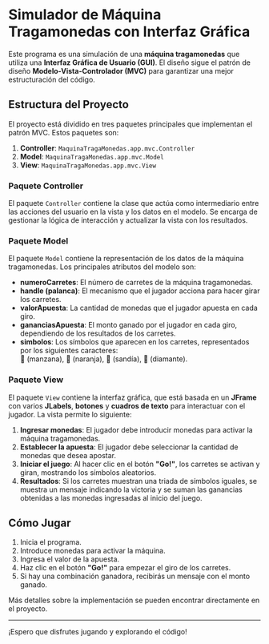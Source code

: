 # Simulador de Máquina Tragamonedas con Interfaz Gráfica

Este programa es una simulación de una **máquina tragamonedas** que utiliza una **Interfaz Gráfica de Usuario (GUI)**. El diseño sigue el patrón de diseño **Modelo-Vista-Controlador (MVC)** para garantizar una mejor estructuración del código.

## Estructura del Proyecto

El proyecto está dividido en tres paquetes principales que implementan el patrón MVC. Estos paquetes son:

1. **Controller**: `MaquinaTragaMonedas.app.mvc.Controller`
2. **Model**: `MaquinaTragaMonedas.app.mvc.Model`
3. **View**: `MaquinaTragaMonedas.app.mvc.View`

### Paquete Controller
El paquete `Controller` contiene la clase que actúa como intermediario entre las acciones del usuario en la vista y los datos en el modelo. Se encarga de gestionar la lógica de interacción y actualizar la vista con los resultados.

### Paquete Model
El paquete `Model` contiene la representación de los datos de la máquina tragamonedas. Los principales atributos del modelo son:

- **numeroCarretes**: El número de carretes de la máquina tragamonedas.
- **handle (palanca)**: El mecanismo que el jugador acciona para hacer girar los carretes.
- **valorApuesta**: La cantidad de monedas que el jugador apuesta en cada giro.
- **gananciasApuesta**: El monto ganado por el jugador en cada giro, dependiendo de los resultados de los carretes.
- **simbolos**: Los símbolos que aparecen en los carretes, representados por los siguientes caracteres:  
  🍎 (manzana), 🍊 (naranja), 🍉 (sandía), 💎 (diamante).

### Paquete View
El paquete `View` contiene la interfaz gráfica, que está basada en un **JFrame** con varios **JLabels**, **botones** y **cuadros de texto** para interactuar con el jugador. La vista permite lo siguiente:

1. **Ingresar monedas**: El jugador debe introducir monedas para activar la máquina tragamonedas.
2. **Establecer la apuesta**: El jugador debe seleccionar la cantidad de monedas que desea apostar.
3. **Iniciar el juego**: Al hacer clic en el botón **"Go!"**, los carretes se activan y giran, mostrando los símbolos aleatorios.
4. **Resultados**: Si los carretes muestran una triada de símbolos iguales, se muestra un mensaje indicando la victoria y se suman las ganancias obtenidas a las monedas ingresadas al inicio del juego.

## Cómo Jugar

1. Inicia el programa.
2. Introduce monedas para activar la máquina.
3. Ingresa el valor de la apuesta.
4. Haz clic en el botón **"Go!"** para empezar el giro de los carretes.
5. Si hay una combinación ganadora, recibirás un mensaje con el monto ganado.

Más detalles sobre la implementación se pueden encontrar directamente en el proyecto.

---

¡Espero que disfrutes jugando y explorando el código!
